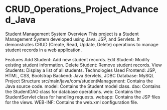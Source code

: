 # CRUD_Operations_Project_Advanced_Java

Student Management System
Overview
This project is a Student Management System developed using Java, JSP, and Servlets. It demonstrates CRUD (Create, Read, Update, Delete) operations to manage student records in a web application.

Features
Add Student: Add new student records.
Edit Student: Modify existing student information.
Delete Student: Remove student records.
View Students: Display a list of all students.
Technologies Used
Frontend: JSP, HTML, CSS, Bootstrap
Backend: Java Servlets, JDBC
Database: MySQL
Project Structure
src/main/java/com/studentManagement: Contains the Java source code.
model: Contains the Student model class.
dao: Contains the StudentDAO class for database operations.
web: Contains the StudentServlet class for handling requests.
webapp: Contains the JSP files for the views.
WEB-INF: Contains the web.xml configuration file.

